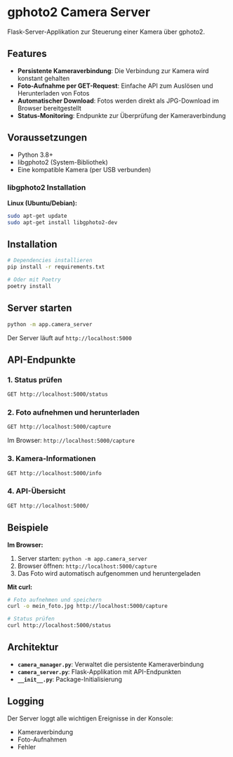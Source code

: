 # gphoto2 Camera Server

Flask-Server-Applikation zur Steuerung einer Kamera über gphoto2.

## Features

- **Persistente Kameraverbindung**: Die Verbindung zur Kamera wird konstant gehalten
- **Foto-Aufnahme per GET-Request**: Einfache API zum Auslösen und Herunterladen von Fotos
- **Automatischer Download**: Fotos werden direkt als JPG-Download im Browser bereitgestellt
- **Status-Monitoring**: Endpunkte zur Überprüfung der Kameraverbindung

## Voraussetzungen

- Python 3.8+
- libgphoto2 (System-Bibliothek)
- Eine kompatible Kamera (per USB verbunden)

### libgphoto2 Installation

**Linux (Ubuntu/Debian):**
```bash
sudo apt-get update
sudo apt-get install libgphoto2-dev
```

## Installation

```bash
# Dependencies installieren
pip install -r requirements.txt

# Oder mit Poetry
poetry install
```

## Server starten

```bash
python -m app.camera_server
```

Der Server läuft auf `http://localhost:5000`

## API-Endpunkte

### 1. Status prüfen
```bash
GET http://localhost:5000/status
```

### 2. Foto aufnehmen und herunterladen
```bash
GET http://localhost:5000/capture
```

Im Browser: `http://localhost:5000/capture`

### 3. Kamera-Informationen
```bash
GET http://localhost:5000/info
```

### 4. API-Übersicht
```bash
GET http://localhost:5000/
```

## Beispiele

**Im Browser:**
1. Server starten: `python -m app.camera_server`
2. Browser öffnen: `http://localhost:5000/capture`
3. Das Foto wird automatisch aufgenommen und heruntergeladen

**Mit curl:**
```bash
# Foto aufnehmen und speichern
curl -o mein_foto.jpg http://localhost:5000/capture

# Status prüfen
curl http://localhost:5000/status
```

## Architektur

- **`camera_manager.py`**: Verwaltet die persistente Kameraverbindung
- **`camera_server.py`**: Flask-Applikation mit API-Endpunkten
- **`__init__.py`**: Package-Initialisierung

## Logging

Der Server loggt alle wichtigen Ereignisse in der Konsole:
- Kameraverbindung
- Foto-Aufnahmen
- Fehler
